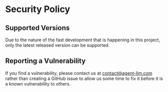 # Security Policy

## Supported Versions

Due to the nature of the fast development that is happening in this project, only the latest released version can be supported.

## Reporting a Vulnerability

If you find a vulnerability, please contact us at contact@agent-llm.com rather than creating a GitHub issue to allow us some time to fix it before it is a known vulnerability to others.
